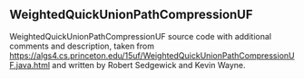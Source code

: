 ## WeightedQuickUnionPathCompressionUF

WeightedQuickUnionPathCompressionUF source code with additional comments and
description, taken from
https://algs4.cs.princeton.edu/15uf/WeightedQuickUnionPathCompressionUF.java.html
and written by Robert Sedgewick and Kevin Wayne.